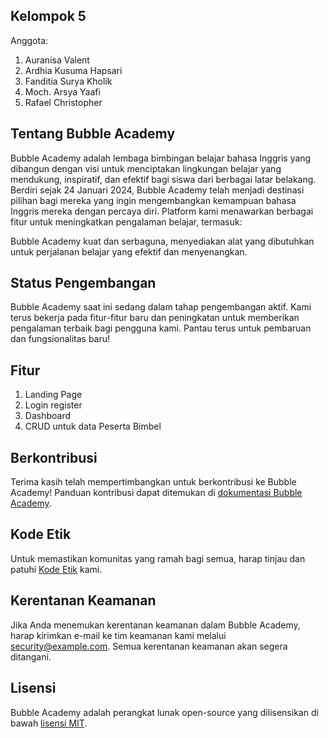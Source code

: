 ## Kelompok 5
Anggota:
1. Auranisa Valent
2. Ardhia Kusuma Hapsari
3. Fanditia Surya Kholik
4. Moch. Arsya Yaafi
5. Rafael Christopher
   
## Tentang Bubble Academy

Bubble Academy adalah lembaga bimbingan belajar bahasa Inggris yang dibangun dengan visi untuk menciptakan lingkungan belajar yang mendukung, inspiratif, dan efektif bagi siswa dari berbagai latar belakang. Berdiri sejak 24 Januari 2024, Bubble Academy telah menjadi destinasi pilihan bagi mereka yang ingin mengembangkan kemampuan bahasa Inggris mereka dengan percaya diri. Platform kami menawarkan berbagai fitur untuk meningkatkan pengalaman belajar, termasuk:


Bubble Academy kuat dan serbaguna, menyediakan alat yang dibutuhkan untuk perjalanan belajar yang efektif dan menyenangkan.

## Status Pengembangan

Bubble Academy saat ini sedang dalam tahap pengembangan aktif. Kami terus bekerja pada fitur-fitur baru dan peningkatan untuk memberikan pengalaman terbaik bagi pengguna kami. Pantau terus untuk pembaruan dan fungsionalitas baru!

## Fitur
1. Landing Page
2. Login register
3. Dashboard
4. CRUD untuk data Peserta Bimbel

## Berkontribusi

Terima kasih telah mempertimbangkan untuk berkontribusi ke Bubble Academy! Panduan kontribusi dapat ditemukan di [dokumentasi Bubble Academy](https://example.com/docs/contributions).

## Kode Etik

Untuk memastikan komunitas yang ramah bagi semua, harap tinjau dan patuhi [Kode Etik](https://example.com/docs/contributions#code-of-conduct) kami.

## Kerentanan Keamanan

Jika Anda menemukan kerentanan keamanan dalam Bubble Academy, harap kirimkan e-mail ke tim keamanan kami melalui [security@example.com](mailto:security@example.com). Semua kerentanan keamanan akan segera ditangani.

## Lisensi

Bubble Academy adalah perangkat lunak open-source yang dilisensikan di bawah [lisensi MIT](https://opensource.org/licenses/MIT).





